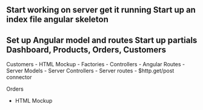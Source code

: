 Start working on server get it running
Start up an index file
    angular
    skeleton
-----------------------
Set up Angular model and routes
Start up partials
    Dashboard, Products, Orders, Customers
-----------------------
Customers
    - HTML Mockup
    - Factories
    - Controllers
    - Angular Routes
    - Server Models
    - Server Controllers
    - Server routes
    - $http.get/post connector

Orders
 - HTML Mockup